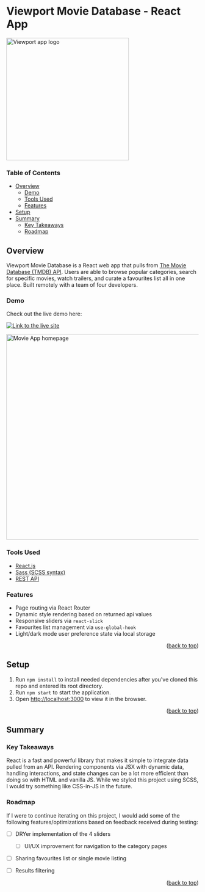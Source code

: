 <div  id="top"></div>

# Viewport Movie Database - React App
<img width="321" alt="Viewport app logo" src="https://user-images.githubusercontent.com/87734454/154987096-3e30bafc-804f-4345-9746-9ef4be6e066a.png">


### Table of Contents
* [Overview](#overview)
	* [Demo](#demo)
	* [Tools Used](#tools-used)
	* [Features](#features)
* [Setup](#setup)
* [Summary](#summary)
	* [Key Takeaways](#key-takeaways)
	* [Roadmap](#roadmap)
	
## Overview

Viewport Movie Database is a React web app that pulls from [The Movie Database (TMDB) API](https://developers.themoviedb.org/3/getting-started/introduction). Users are able to browse popular categories, search for specific movies, watch trailers, and curate a favourites list all in one place. Built remotely with a team of four developers.

### Demo

Check out the live demo here:

[![Link to the live site](https://img.shields.io/static/v1?label=View%20Live%20Site&message=%40%20LJFerrand%2Ecom&color=c13535&style=for-the-badge&logoWidth=20&logo=react&logoColor=blue&labelColor=c2c2c2)](https://viewport.ljferrand.com/)

<img width="539" alt="Movie App homepage" src="https://user-images.githubusercontent.com/87734454/154986736-0b067c44-607c-4c14-bcfb-afa266578574.png">

### Tools Used

- [React.js](https://reactjs.org/)
- [Sass (SCSS syntax)](https://sass-lang.com/)
- [REST API](https://developers.themoviedb.org/3/getting-started/introduction)

### Features

-	Page routing via React Router	
-	Dynamic style rendering based on returned api values
-	Responsive sliders via `react-slick`
-	Favourites list management via `use-global-hook`
-	Light/dark mode user preference state via local storage
	
<p  align="right">(<a  href="#top">back to top</a>)</p>

## Setup

1. Run `npm install` to install needed dependencies after you've cloned this repo and entered its root directory.
2. Run `npm start` to start the application.
3. Open [http://localhost:3000](http://localhost:3000/) to view it in the browser.

<p  align="right">(<a  href="#top">back to top</a>)</p>

## Summary

### Key Takeaways

React is a fast and powerful library that makes it simple to integrate data pulled from an API. Rendering components via JSX with dynamic data, handling interactions, and state changes can be a lot more efficient than doing so with HTML and vanilla JS.  While we styled this project using SCSS, I would try something like CSS-in-JS in the future.

### Roadmap
If I were to continue iterating on this project, I would add some of the following features/optimizations based on feedback received during testing: 

 - [ ] DRYer implementation of the 4 sliders
	 - [ ] UI/UX improvement for navigation to the category pages
- [ ] Sharing favourites list or single movie listing
- [ ] Results filtering


<p  align="right">(<a  href="#top">back to top</a>)</p>
